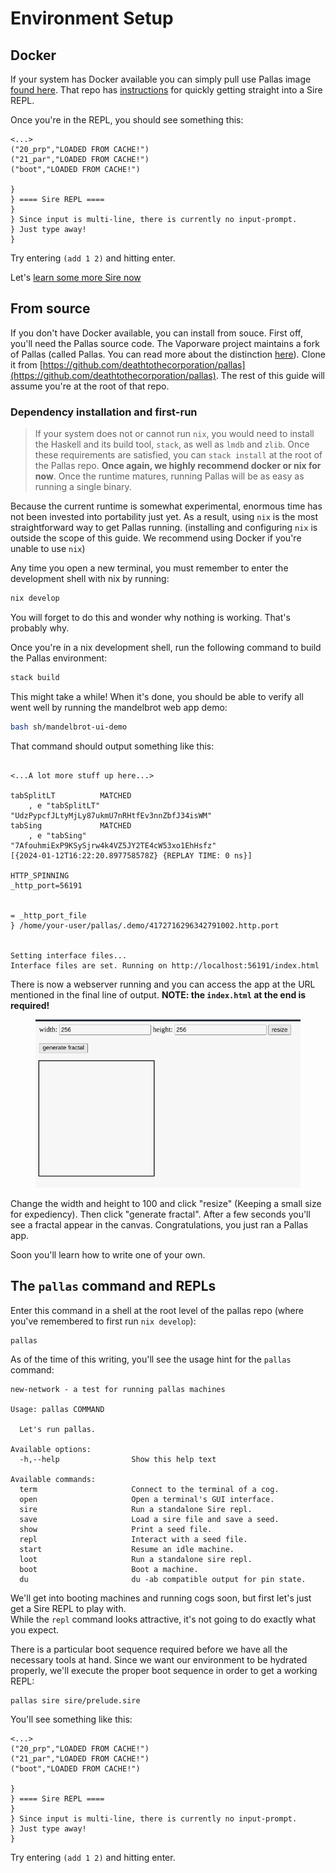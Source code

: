 # Environment Setup

## Docker

If your system has Docker available you can simply pull use Pallas image [found here](https://github.com/deathtothecorporation/pallas-docker). That repo has [instructions](https://github.com/deathtothecorporation/pallas-docker) for quickly getting straight into a Sire REPL.

Once you're in the REPL, you should see something this:

```
<...>
("20_prp","LOADED FROM CACHE!")
("21_par","LOADED FROM CACHE!")
("boot","LOADED FROM CACHE!")

}
} ==== Sire REPL ====
}
} Since input is multi-line, there is currently no input-prompt.
} Just type away!
}

```

Try entering `(add 1 2)` and hitting enter.

Let's [learn some more Sire now](/sire/intro.md)

## From source

If you don't have Docker available, you can install from souce. First off, you'll need the Pallas source code. The Vaporware project maintains a fork of Pallas (called Pallas. You can read more about the distinction [here](/deeper/pallas.md)). Clone it from [https://github.com/deathtothecorporation/pallas](https://github.com/deathtothecorporation/pallas). The rest of this guide will assume you're at the root of that repo.

### Dependency installation and first-run

> If your system does not or cannot run `nix`, you would need to install the Haskell and its build tool, `stack`, as well as `lmdb` and `zlib`. Once these requirements are satisfied, you can `stack install` at the root of the Pallas repo.
> **Once again, we highly recommend docker or nix for now**. Once the runtime matures, running Pallas will be as easy as running a single binary.

Because the current runtime is somewhat experimental, enormous time has not been invested into portability just yet. As a result, using `nix` is the most straightforward way to get Pallas running. (installing and configuring `nix` is outside the scope of this guide. We recommend using Docker if you're unable to use `nix`)

Any time you open a new terminal, you must remember to enter the development shell with nix by running:

```bash
nix develop
```

You will forget to do this and wonder why nothing is working. That's probably why.

Once you're in a nix development shell, run the following command to build the Pallas environment:

```bash
stack build
```

This might take a while! When it's done, you should be able to verify all went well by running the mandelbrot web app demo:

```bash
bash sh/mandelbrot-ui-demo
```

That command should output something like this:

```

<...A lot more stuff up here...>

tabSplitLT          MATCHED
    , e "tabSplitLT"          "UdzPypcfJLtyMjLy87ukmU7nRHtfEv3nnZbfJ34isWM"
tabSing             MATCHED
    , e "tabSing"             "7AfouhmiExP9KSySjrw4k4VZ5JY2TE4cW53xo1EhHsfz"
[{2024-01-12T16:22:20.897758578Z} {REPLAY TIME: 0 ns}]

HTTP_SPINNING
_http_port=56191


= _http_port_file
} /home/your-user/pallas/.demo/4172716296342791002.http.port


Setting interface files...
Interface files are set. Running on http://localhost:56191/index.html
```

There is now a webserver running and you can access the app at the URL mentioned in the final line of output. **NOTE: the `index.html` at the end is required!**

<figure><img src="../.gitbook/assets/mandelbrot-ui.png" alt=""><figcaption></figcaption></figure>

Change the width and height to 100 and click "resize" (Keeping a small size for expediency). Then click "generate fractal". After a few seconds you'll see a fractal appear in the canvas. Congratulations, you just ran a Pallas app.

Soon you'll learn how to write one of your own.

## The `pallas` command and REPLs

Enter this command in a shell at the root level of the pallas repo (where you've remembered to first run `nix develop`):

```
pallas
```

As of the time of this writing, you'll see the usage hint for the `pallas` command:

```
new-network - a test for running pallas machines

Usage: pallas COMMAND

  Let's run pallas.

Available options:
  -h,--help                Show this help text

Available commands:
  term                     Connect to the terminal of a cog.
  open                     Open a terminal's GUI interface.
  sire                     Run a standalone Sire repl.
  save                     Load a sire file and save a seed.
  show                     Print a seed file.
  repl                     Interact with a seed file.
  start                    Resume an idle machine.
  loot                     Run a standalone sire repl.
  boot                     Boot a machine.
  du                       du -ab compatible output for pin state.

```

We'll get into booting machines and running cogs soon, but first let's just get a Sire REPL to play with.\
While the `repl` command looks attractive, it's not going to do exactly what you expect.

There is a particular boot sequence required before we have all the necessary tools at hand. Since we want our environment to be hydrated properly, we'll execute the proper boot sequence in order to get a working REPL:

```
pallas sire sire/prelude.sire
```

You'll see something like this:

```
<...>
("20_prp","LOADED FROM CACHE!")
("21_par","LOADED FROM CACHE!")
("boot","LOADED FROM CACHE!")

}
} ==== Sire REPL ====
}
} Since input is multi-line, there is currently no input-prompt.
} Just type away!
}

```

Try entering `(add 1 2)` and hitting enter.
